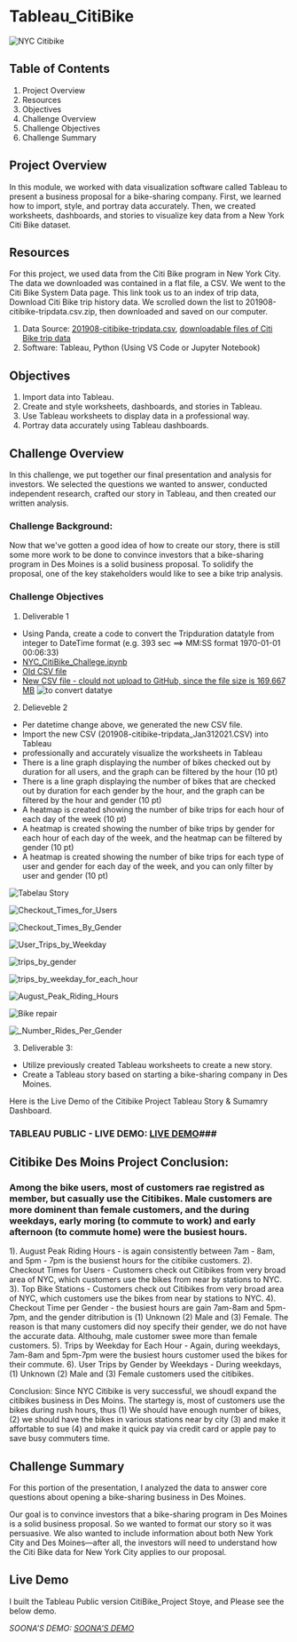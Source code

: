 # Tableau_CitiBike
![NYC Citibike](https://github.com/SoonaBritney/Tableau_CitiBike/blob/main/img_citibike.JPG "NYC CitiBike")

## Table of Contents
1. Project Overview
2. Resources
3. Objectives
4. Challenge Overview
5. Challenge Objectives 
6. Challenge Summary

## Project Overview
In this module, we worked with data visualization software called Tableau to present a business proposal for a bike-sharing company. First, we learned how to import, style, and portray data accurately. Then, we created worksheets, dashboards, and stories to visualize key data from a New York Citi Bike dataset.

## Resources
For this project, we used data from the Citi Bike program in New York City. The data we downloaded was contained in a flat file, a CSV. We went to the Citi Bike System Data page. This link took us to an index of trip data, Download Citi Bike trip history data. We scrolled down the list to 201908-citibike-tripdata.csv.zip, then downloaded and saved on our computer.

1. Data Source: [201908-citibike-tripdata.csv](https://www.citibikenyc.com/system-data),  [downloadable files of Citi Bike trip data](https://s3.amazonaws.com/tripdata/index.html)
2. Software: Tableau, Python (Using VS Code or Jupyter Notebook)

## Objectives
1. Import data into Tableau.
2. Create and style worksheets, dashboards, and stories in Tableau.
3. Use Tableau worksheets to display data in a professional way.
4. Portray data accurately using Tableau dashboards.

## Challenge Overview
In this challenge, we put together our final presentation and analysis for investors. We selected the questions we wanted to answer, conducted independent research, crafted our story in Tableau, and then created our written analysis.

### Challenge Background:
Now that we've gotten a good idea of how to create our story, there is still some more work to be done to convince investors that a bike-sharing program in Des Moines is a solid business proposal. To solidify the proposal, one of the key stakeholders would like to see a bike trip analysis.


### Challenge Objectives
1. Deliverable 1
- Using Panda, create a code to convert the Tripduration datatyle from integer to DateTime format (e.g. 393 sec  ==> MM:SS format 1970-01-01 00:06:33) 
- [NYC_CitiBike_Challege.ipynb](https://github.com/SoonaBritney/Tableau_CitiBike/blob/main/NYC_CitiBike_Challenge.ipynb)
- [Old CSV file](https://github.com/SoonaBritney/Tableau_CitiBike/blob/main/NYC_CitiBike_Challenge.ipynb)
- [New CSV file - clould not upload to GitHub, since the file size is 169,667 MB](https://github.com/SoonaBritney/Tableau_CitiBike/edit/main/README.md)
![to convert datatye](https://github.com/SoonaBritney/Tableau_CitiBike/blob/main/Capture_panda_new.JPG)

 
2. Delieveble 2
- Per datetime change above, we generated the new CSV file.
- Import the new CSV (201908-citibike-tripdata_Jan312021.CSV) into Tableau 
- professionally and accurately visualize the worksheets in Tableau  
- There is a line graph displaying the number of bikes checked out by duration for all users, and the graph can be filtered by the hour (10 pt)
- There is a line graph displaying the number of bikes that are checked out by duration for each gender by the hour, and the graph can be filtered by the hour and gender (10 pt)
- A heatmap is created showing the number of bike trips for each hour of each day of the week (10 pt)
- A heatmap is created showing the number of bike trips by gender for each hour of each day of the week, and the heatmap can be filtered by gender (10 pt)
- A heatmap is created showing the number of bike trips for each type of user and gender for each day of the week, and you can only filter by user and gender (10 pt)


![Tabelau Story](https://github.com/SoonaBritney/Tableau_CitiBike/blob/main/Capture_Tableau_Public_Citibike_Story.JPG)

![Checkout_Times_for_Users](https://github.com/SoonaBritney/Tableau_CitiBike/blob/main/Capture_Checkout_Times_for_Users.JPG)

![Checkout_Times_By_Gender](https://github.com/SoonaBritney/Tableau_CitiBike/blob/main/Capture_Checckout_Times_By_Gender.JPG)

![User_Trips_by_Weekday](https://github.com/SoonaBritney/Tableau_CitiBike/blob/main/Capture_User_Trips_by_Weekday.JPG)

![trips_by_gender](https://github.com/SoonaBritney/Tableau_CitiBike/blob/main/Capture_trips_by_gender.JPG)

![trips_by_weekday_for_each_hour](https://github.com/SoonaBritney/Tableau_CitiBike/blob/main/Capture_trips_by_weekday_for_each_hour.JPG)

![August_Peak_Riding_Hours](https://github.com/SoonaBritney/Tableau_CitiBike/blob/main/Capture_August_Peak_Riding_Hours.JPG)

![Bike repair](https://github.com/SoonaBritney/Tableau_CitiBike/blob/main/Capture_Bike_Repair.JPG)

![_Number_Rides_Per_Gender](https://github.com/SoonaBritney/Tableau_CitiBike/blob/main/Capture_Number_Rides_Per_Gender.JPG)



3. Deliverable 3:
- Utilize previously created Tableau worksheets to create a new story.
- Create a Tableau story based on starting a bike-sharing company in Des Moines.

Here is the Live Demo of the Citibike Project Tableau Story & Sumamry Dashboard.

### TABLEAU PUBLIC - LIVE DEMO: [LIVE DEMO](https://public.tableau.com/profile/soona.britney.cheon#!/vizhome/Citibikes_Challenge_Jan31_2021/CitibikesStory)###

## Citibike Des Moins Project Conclusion:

### Among the bike users, most of customers rae registred as member, but casually use the Citibikes. Male customers are more dominent than female customers, and the during weekdays, early moring (to commute to work) and early afternoon (to commute home) were the busiest hours. 

1). August Peak Riding Hours - is again consistently between 7am - 8am, and 5pm - 7pm is the busienst hours for the citibike customers.
2). Checkout Times for Users - Customers check out Citibikes from very broad area of NYC, which customers use the bikes from near by stations to NYC.
3). Top Bike Stations - Customers check out Citibikes from very broad area of NYC, which customers use the bikes from near by stations to NYC.
4). Checkout Time per Gender - the busiest hours are gain 7am-8am and 5pm-7pm, and the gender ditribution is (1) Unknown (2) Male and (3) Female. The reason is that many customers did noy specify their gender, we do not have the accurate data. Althouhg, male customer swee more than  female customers.
5). Trips by Weekday for Each Hour - Again, during weekdays, 7am-8am and 5pm-7pm were the busiest hours customer used the bikes for their commute.
6). User Trips by Gender by Weekdays - During weekdays, (1) Unknown (2) Male and (3) Female customers used the citibikes.

Conclusion:
Since NYC Citibike is very successful, we shoudl expand the citibikes business in Des Moins. The startegy is, most of customers use the bikes during rush hours, thus 
(1) We should have enough number of bikes, 
(2) we should have the bikes in various stations near by city
(3) and make it affortable to sue
(4) and make it quick pay via credit card or apple pay to save busy commuters time. 


## Challenge Summary

For this portion of the presentation, I analyzed the data to answer core questions about opening a bike-sharing business in Des Moines.

Our goal is to convince investors that a bike-sharing program in Des Moines is a solid business proposal. So we wanted to format our story so it was persuasive. We also wanted to include information about both New York City and Des Moines—after all, the investors will need to understand how the Citi Bike data for New York City applies to our proposal.


## Live Demo
I built the Tableau Public version CitiBike_Project Stoye, and Please see the below demo.

*SOONA'S DEMO: [SOONA'S DEMO](https://public.tableau.com/profile/soona.britney.cheon#!/vizhome/Citibikes_Challenge_Jan31_2021/CitibikesStory?publish=yes)*


